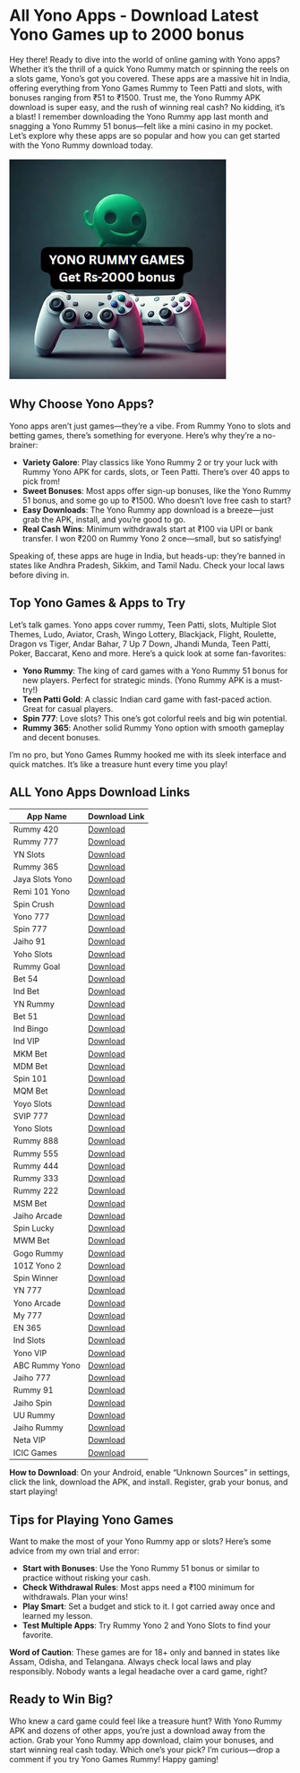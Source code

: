 # All Yono Apps - Download Latest Yono Games up to 2000 bonus

Hey there! Ready to dive into the world of online gaming with Yono apps? Whether it’s the thrill of a quick Yono Rummy match or spinning the reels on a slots game, Yono’s got you covered. These apps are a massive hit in India, offering everything from Yono Games Rummy to Teen Patti and slots, with bonuses ranging from ₹51 to ₹1500. Trust me, the Yono Rummy APK download is super easy, and the rush of winning real cash? No kidding, it’s a blast! I remember downloading the Yono Rummy app last month and snagging a Yono Rummy 51 bonus—felt like a mini casino in my pocket. Let’s explore why these apps are so popular and how you can get started with the Yono Rummy download today.

![Yono Games Banner](https://github.com/All-Yono-App-Download-Latest-Yono-games/.github/blob/d9b8594b828558c92f4fff40ffd02fe9e4f8b090/yonogamesappbanner.JPG)

## Why Choose Yono Apps?

Yono apps aren’t just games—they’re a vibe. From Rummy Yono to slots and betting games, there’s something for everyone. Here’s why they’re a no-brainer:

- **Variety Galore**: Play classics like Yono Rummy 2 or try your luck with Rummy Yono APK for cards, slots, or Teen Patti. There’s over 40 apps to pick from!
- **Sweet Bonuses**: Most apps offer sign-up bonuses, like the Yono Rummy 51 bonus, and some go up to ₹1500. Who doesn’t love free cash to start?
- **Easy Downloads**: The Yono Rummy app download is a breeze—just grab the APK, install, and you’re good to go.
- **Real Cash Wins**: Minimum withdrawals start at ₹100 via UPI or bank transfer. I won ₹200 on Rummy Yono 2 once—small, but so satisfying!

Speaking of, these apps are huge in India, but heads-up: they’re banned in states like Andhra Pradesh, Sikkim, and Tamil Nadu. Check your local laws before diving in.

## Top Yono Games & Apps to Try

Let’s talk games. Yono apps cover rummy, Teen Patti, slots, Multiple Slot Themes, Ludo, Aviator, Crash, Wingo Lottery, Blackjack, Flight, Roulette, Dragon vs Tiger, Andar Bahar, 7 Up 7 Down, Jhandi Munda, Teen Patti, Poker, Baccarat, Keno and more. Here’s a quick look at some fan-favorites:

- **Yono Rummy**: The king of card games with a Yono Rummy 51 bonus for new players. Perfect for strategic minds. (Yono Rummy APK is a must-try!)
- **Teen Patti Gold**: A classic Indian card game with fast-paced action. Great for casual players.
- **Spin 777**: Love slots? This one’s got colorful reels and big win potential.
- **Rummy 365**: Another solid Rummy Yono option with smooth gameplay and decent bonuses.

I’m no pro, but Yono Games Rummy hooked me with its sleek interface and quick matches. It’s like a treasure hunt every time you play!

## ALL Yono Apps Download Links

| App Name         | Download Link                                                                 |
|------------------|------------------------------------------------------------------------------|
| Rummy 420        | [Download](https://yonorummyg.com/)                                          |
| Rummy 777        | [Download](https://rummy777.com/)                                            |
| YN Slots         | [Download](https://cloud.slotsyoyo.com/download/apk/YnRummy_2321870.apk)     |
| Rummy 365        | [Download](https://365666.in/)                                               |
| Jaya Slots Yono  | [Download](https://dl.mqmbet.me/apps/com.mqmbet3001.app.apk)                 |
| Remi 101 Yono    | [Download](https://rummymt.com/RoyallyRummy-APK/royallyrummy-131133.apk)     |
| Spin Crush       | [Download](https://spincrushx.com/)                                          |
| Yono 777         | [Download](https://yono777jackpot.vip/)                                      |
| Spin 777         | [Download](https://spin777.win/)                                             |
| Jaiho 91         | [Download](https://d1pbj5i2ndz972.cloudfront.net/cg/files/4108648bx5siuzozb52sk73s/Gold_k1esh.apk) |
| Yoho Slots       | [Download](https://d184xdpert2e9f.cloudfront.net/cg/files/8109k9ybrsbonp4cegk77obt/Master_fe5xf.apk) |
| Rummy Goal       | [Download](https://d1pbj5i2ndz972.cloudfront.net/cg/files/4108648bx5siuzozb52sk73s/Gold_k1esh.apk) |
| Bet 54           | [Download](https://bet54.org/)                                               |
| Ind Bet          | [Download](https://indbet.com/)                                              |
| YN Rummy         | [Download](https://cloud.slotsyoyo.com/download/apk/YnRummy_2321870.apk)     |
| Bet 51           | [Download](https://bet51.in/)                                                |
| Ind Bingo        | [Download](https://indbingo.in/)                                             |
| Ind VIP          | [Download](https://d1pbj5i2ndz972.cloudfront.net/cg/files/4108648bx5siuzozb52sk73s/Gold_k1esh.apk) |
| MKM Bet          | [Download](https://mkmbet.app/)                                              |
| MDM Bet          | [Download](https://mdmagent.com/)                                            |
| Spin 101         | [Download](https://spin101.top/)                                             |
| MQM Bet          | [Download](https://mqmbet.com/)                                              |
| Yoyo Slots       | [Download](https://yoyo-slots.in/)                                           |
| SVIP 777         | [Download](https://www.svip777game.com/)                                     |
| Yono Slots       | [Download](https://d1qqphfd8m4kq0.cloudfront.net/6/30546054/yonoslots_59Y1Y41YADW.apk) |
| Rummy 888        | [Download](https://naglpu.com/)                                              |
| Rummy 555        | [Download](https://erccc-wealth.oss-ap-southeast-1.aliyuncs.com/RummyWealth-172313) |
| Rummy 444        | [Download](https://rummy-444.com/)                                           |
| Rummy 333        | [Download](https://erccc-wealth.oss-ap-southeast-1.aliyuncs.com/RummyWealth-153934) |
| Rummy 222        | [Download](https://www.tpgamerun.com/downloads/com.tpgame.neta-v1.0.20_202406251509-master-release.apk) |
| MSM Bet          | [Download](https://9mqmbet.com)                                              |
| Jaiho Arcade     | [Download](https://www.jaihoarcade42.com/)                                   |
| Spin Lucky       | [Download](https://spinlucky.tw/)                                            |
| MWM Bet          | [Download](https://mwmbet.club/)                                             |
| Gogo Rummy       | [Download](https://www.gogorummyagent.com/)                                  |
| 101Z Yono 2      | [Download](https://d1qqphfd8m4kq0.cloudfront.net/212/16592914/101z_39885YGY15Y.apk) |
| Spin Winner      | [Download](https://spinwinner10.com/)                                        |
| YN 777           | [Download](https://www.y754.com/)                                            |
| Yono Arcade      | [Download](https://yono3.com/)                                               |
| My 777           | [Download](https://yonorummyr.com/)                                          |
| EN 365           | [Download](https://rummy36506.in/)                                           |
| Ind Slots        | [Download](https://winrealmoney.fun/p2297/index.html)                        |
| Yono VIP         | [Download](https://lion.goolepatti.in/8001.apk)                              |
| ABC Rummy Yono   | [Download](https://www.abcrummy3.com/)                                       |
| Jaiho 777        | [Download](https://www.jaiho777agent3.com/)                                  |
| Rummy 91         | [Download](https://d1qqphfd8m4kq0.cloudfront.net/118/15033022/rummy91_UXTNZFP228V.apk) |
| Jaiho Spin       | [Download](https://www.jaihospinapk.com/)                                    |
| UU Rummy         | [Download](https://www.gogorummyagent.com/)                                  |
| Jaiho Rummy      | [Download](https://jaihorummycash.com)                                       |
| Neta VIP         | [Download](https://neta8.vip/)                                               |
| ICIC Games       | [Download](https://yonorummycc.com)                                          |

**How to Download**: On your Android, enable “Unknown Sources” in settings, click the link, download the APK, and install. Register, grab your bonus, and start playing!

## Tips for Playing Yono Games

Want to make the most of your Yono Rummy app or slots? Here’s some advice from my own trial and error:

- **Start with Bonuses**: Use the Yono Rummy 51 bonus or similar to practice without risking your cash.
- **Check Withdrawal Rules**: Most apps need a ₹100 minimum for withdrawals. Plan your wins!
- **Play Smart**: Set a budget and stick to it. I got carried away once and learned my lesson.
- **Test Multiple Apps**: Try Rummy Yono 2 and Yono Slots to find your favorite.

**Word of Caution**: These games are for 18+ only and banned in states like Assam, Odisha, and Telangana. Always check local laws and play responsibly. Nobody wants a legal headache over a card game, right?

## Ready to Win Big?

Who knew a card game could feel like a treasure hunt? With Yono Rummy APK and dozens of other apps, you’re just a download away from the action. Grab your Yono Rummy app download, claim your bonuses, and start winning real cash today. Which one’s your pick? I’m curious—drop a comment if you try Yono Games Rummy! Happy gaming!


